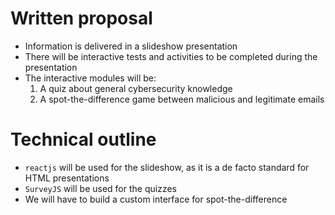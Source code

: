 # Written proposal

- Information is delivered in a slideshow presentation
- There will be interactive tests and activities to be completed during the presentation
- The interactive modules will be:
    1. A quiz about general cybersecurity knowledge
    2. A spot-the-difference game between malicious and legitimate emails

# Technical outline

- `reactjs` will be used for the slideshow, as it is a de facto standard for HTML presentations
- `SurveyJS` will be used for the quizzes
- We will have to build a custom interface for spot-the-difference

